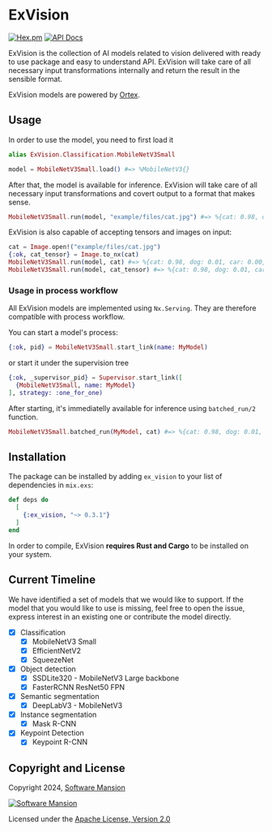 # ExVision

[![Hex.pm](https://img.shields.io/hexpm/v/ex_vision.svg)](https://hex.pm/packages/ex_vision)
[![API Docs](https://img.shields.io/badge/api-docs-yellow.svg?style=flat)](https://hexdocs.pm/ex_vision)

ExVision is the collection of AI models related to vision delivered with ready to use package and easy to understand API.
ExVision will take care of all necessary input transformations internally and return the result in the sensible format.

ExVision models are powered by [Ortex](https://www.github.com/elixir-nx/ortex).

## Usage

In order to use the model, you need to first load it

```elixir
alias ExVision.Classification.MobileNetV3Small

model = MobileNetV3Small.load() #=> %MobileNetV3{}
```

After that, the model is available for inference.
ExVision will take care of all necessary input transformations and covert output to a format that makes sense.

```elixir
MobileNetV3Small.run(model, "example/files/cat.jpg") #=> %{cat: 0.98, dog: 0.01, car: 0.00, ...}
```

ExVision is also capable of accepting tensors and images on input:

```elixir
cat = Image.open!("example/files/cat.jpg")
{:ok, cat_tensor} = Image.to_nx(cat)
MobileNetV3Small.run(model, cat) #=> %{cat: 0.98, dog: 0.01, car: 0.00, ...}
MobileNetV3Small.run(model, cat_tensor) #=> %{cat: 0.98, dog: 0.01, car: 0.00, ...}
```

### Usage in process workflow

All ExVision models are implemented using `Nx.Serving`.
They are therefore compatible with process workflow.

You can start a model's process:

```elixir
{:ok, pid} = MobileNetV3Small.start_link(name: MyModel)
```

or start it under the supervision tree

```elixir
{:ok, _supervisor_pid} = Supervisor.start_link([
  {MobileNetV3Small, name: MyModel}
], strategy: :one_for_one)
```

After starting, it's immediatelly available for inference using `batched_run/2` function.

```elixir
MobileNetV3Small.batched_run(MyModel, cat) #=> %{cat: 0.98, dog: 0.01, car: 0.00, ...}
```

## Installation

The package can be installed by adding `ex_vision` to your list of dependencies in `mix.exs`:

```elixir
def deps do
  [
    {:ex_vision, "~> 0.3.1"}
  ]
end
```

In order to compile, ExVision **requires Rust and Cargo** to be installed on your system.

## Current Timeline

We have identified a set of models that we would like to support.
If the model that you would like to use is missing, feel free to open the issue, express interest in an existing one or contribute the model directly.

- [x] Classification
  - [x] MobileNetV3 Small
  - [x] EfficientNetV2
  - [x] SqueezeNet
- [x] Object detection
  - [x] SSDLite320 - MobileNetV3 Large backbone
  - [x] FasterRCNN ResNet50 FPN
- [x] Semantic segmentation
  - [x] DeepLabV3 - MobileNetV3
- [x] Instance segmentation
  - [x] Mask R-CNN
- [x] Keypoint Detection
  - [x] Keypoint R-CNN

## Copyright and License

Copyright 2024, [Software Mansion](https://swmansion.com/?utm_source=git&utm_medium=readme&utm_campaign=ex_vision)

[![Software Mansion](https://logo.swmansion.com/logo?color=white&variant=desktop&width=200&tag=membrane-github)](https://swmansion.com/?utm_source=git&utm_medium=readme&utm_campaign=ex_vision)

Licensed under the [Apache License, Version 2.0](LICENSE)
